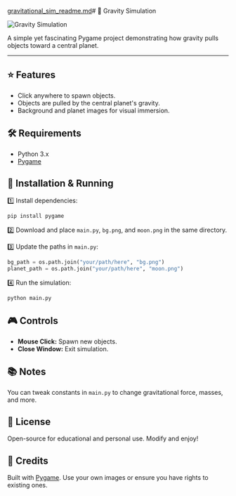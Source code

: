 [gravitational_sim_readme.md](https://github.com/user-attachments/files/20966054/gravitational_sim_readme.md)# 🌌 Gravity Simulation

![Gravity Simulation](https://github.com/user-attachments/assets/f07096f6-f313-4561-974a-ee976f88b72b)

A simple yet fascinating Pygame project demonstrating how gravity pulls objects toward a central planet.

---

## ⭐ Features

- Click anywhere to spawn objects.
- Objects are pulled by the central planet's gravity.
- Background and planet images for visual immersion.

## 🛠️ Requirements

- Python 3.x
- [Pygame](https://www.pygame.org/wiki/GettingStarted)

## 🚀 Installation & Running

1️⃣ Install dependencies:

```bash
pip install pygame
```

2️⃣ Download and place `main.py`, `bg.png`, and `moon.png` in the same directory.

3️⃣ Update the paths in `main.py`:

```python
bg_path = os.path.join("your/path/here", "bg.png")
planet_path = os.path.join("your/path/here", "moon.png")
```

4️⃣ Run the simulation:

```bash
python main.py
```

## 🎮 Controls

- **Mouse Click:** Spawn new objects.
- **Close Window:** Exit simulation.

## 📚 Notes

You can tweak constants in `main.py` to change gravitational force, masses, and more.

## 📄 License

Open-source for educational and personal use. Modify and enjoy!

## 🙏 Credits

Built with [Pygame](https://www.pygame.org/). Use your own images or ensure you have rights to existing ones.



